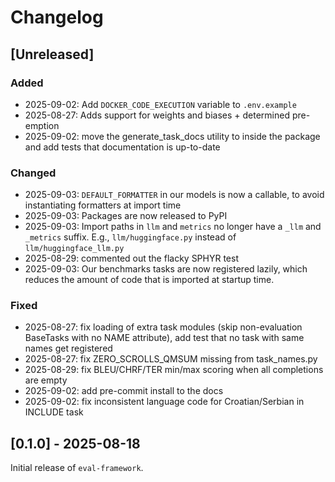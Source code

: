 # Changelog

## [Unreleased]

### Added

- 2025-09-02: Add `DOCKER_CODE_EXECUTION` variable to `.env.example`
- 2025-08-27: Adds support for weights and biases + determined pre-emption
- 2025-09-02: move the generate_task_docs utility to inside the package and add tests that documentation is up-to-date

### Changed

- 2025-09-03: `DEFAULT_FORMATTER` in our models is now a callable, to avoid instantiating formatters at import time
- 2025-09-03: Packages are now released to PyPI
- 2025-09-03: Import paths in `llm` and `metrics` no longer have a `_llm` and `_metrics` suffix. E.g., `llm/huggingface.py` instead of `llm/huggingface_llm.py`
- 2025-08-29: commented out the flacky SPHYR test
- 2025-09-03: Our benchmarks tasks are now registered lazily, which reduces the amount of code that is imported
              at startup time.

### Fixed

- 2025-08-27: fix loading of extra task modules (skip non-evaluation BaseTasks with no NAME attribute), add test that no task with same names get registered
- 2025-08-27: fix ZERO_SCROLLS_QMSUM missing from task_names.py
- 2025-08-29: fix BLEU/CHRF/TER min/max scoring when all completions are empty
- 2025-09-02: add pre-commit install to the docs
- 2025-09-02: fix inconsistent language code for Croatian/Serbian in INCLUDE task

## [0.1.0] - 2025-08-18

Initial release of `eval-framework`.
